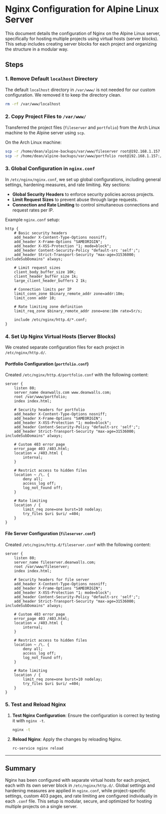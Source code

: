 
# Nginx Configuration for Alpine Linux Server

This document details the configuration of Nginx on the Alpine Linux server, specifically for hosting multiple projects using virtual hosts (server blocks). This setup includes creating server blocks for each project and organizing the structure in a modular way.

## Steps

### 1. Remove Default `localhost` Directory

The default `localhost` directory in `/var/www/` is not needed for our custom configuration. We removed it to keep the directory clean.

```sh
rm -rf /var/www/localhost
```

### 2. Copy Project Files to `/var/www/`

Transferred the project files (`fileserver` and `portfolio`) from the Arch Linux machine to the Alpine server using `scp`.

On the Arch Linux machine:

```sh
scp -r /home/dean/alpine-backups/var/www/fileserver root@192.168.1.157:/var/www/
scp -r /home/dean/alpine-backups/var/www/portfolio root@192.168.1.157:/var/www/
```

### 3. Global Configuration in `nginx.conf`

In `/etc/nginx/nginx.conf`, we set up global configurations, including general settings, hardening measures, and rate limiting. Key sections:

- **Global Security Headers** to enforce security policies across projects.
- **Limit Request Sizes** to prevent abuse through large requests.
- **Connection and Rate Limiting** to control simultaneous connections and request rates per IP.

Example `nginx.conf` setup:

```nginx
http {
    # Basic security headers
    add_header X-Content-Type-Options nosniff;
    add_header X-Frame-Options "SAMEORIGIN";
    add_header X-XSS-Protection "1; mode=block";
    add_header Content-Security-Policy "default-src 'self';";
    add_header Strict-Transport-Security "max-age=31536000; includeSubDomains" always;

    # Limit request sizes
    client_body_buffer_size 10K;
    client_header_buffer_size 1k;
    large_client_header_buffers 2 1k;

    # Connection limits per IP
    limit_conn_zone $binary_remote_addr zone=addr:10m;
    limit_conn addr 10;

    # Rate limiting zone definition
    limit_req_zone $binary_remote_addr zone=one:10m rate=5r/s;

    include /etc/nginx/http.d/*.conf;
}
```

### 4. Set Up Nginx Virtual Hosts (Server Blocks)

We created separate configuration files for each project in `/etc/nginx/http.d/`.

#### Portfolio Configuration (`portfolio.conf`)

Created `/etc/nginx/http.d/portfolio.conf` with the following content:

```nginx
server {
    listen 80;
    server_name deanwalls.com www.deanwalls.com;
    root /var/www/portfolio;
    index index.html;

    # Security headers for portfolio
    add_header X-Content-Type-Options nosniff;
    add_header X-Frame-Options "SAMEORIGIN";
    add_header X-XSS-Protection "1; mode=block";
    add_header Content-Security-Policy "default-src 'self';";
    add_header Strict-Transport-Security "max-age=31536000; includeSubDomains" always;

    # Custom 403 error page
    error_page 403 /403.html;
    location = /403.html {
        internal;
    }

    # Restrict access to hidden files
    location ~ /\. {
        deny all;
        access_log off;
        log_not_found off;
    }

    # Rate limiting
    location / {
        limit_req zone=one burst=10 nodelay;
        try_files $uri $uri/ =404;
    }
}
```

#### File Server Configuration (`fileserver.conf`)

Created `/etc/nginx/http.d/fileserver.conf` with the following content:

```nginx
server {
    listen 80;
    server_name fileserver.deanwalls.com;
    root /var/www/fileserver;
    index index.html;

    # Security headers for file server
    add_header X-Content-Type-Options nosniff;
    add_header X-Frame-Options "SAMEORIGIN";
    add_header X-XSS-Protection "1; mode=block";
    add_header Content-Security-Policy "default-src 'self';";
    add_header Strict-Transport-Security "max-age=31536000; includeSubDomains" always;

    # Custom 403 error page
    error_page 403 /403.html;
    location = /403.html {
        internal;
    }

    # Restrict access to hidden files
    location ~ /\. {
        deny all;
        access_log off;
        log_not_found off;
    }

    # Rate limiting
    location / {
        limit_req zone=one burst=10 nodelay;
        try_files $uri $uri/ =404;
    }
}
```

### 5. Test and Reload Nginx

1. **Test Nginx Configuration**: Ensure the configuration is correct by testing it with `nginx -t`.

   ```sh
   nginx -t
   ```

2. **Reload Nginx**: Apply the changes by reloading Nginx.

   ```sh
   rc-service nginx reload
   ```

---

## Summary

Nginx has been configured with separate virtual hosts for each project, each with its own server block in `/etc/nginx/http.d/`. Global settings and hardening measures are applied in `nginx.conf`, while project-specific settings, custom 403 pages, and rate limiting are configured individually in each `.conf` file. This setup is modular, secure, and optimized for hosting multiple projects on a single server.

